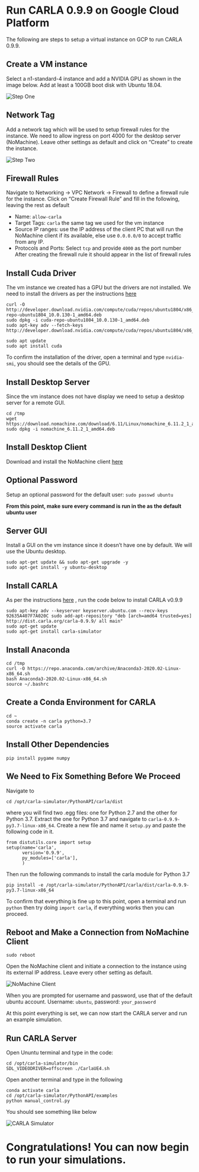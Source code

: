 # Run CARLA 0.9.9 on Google Cloud Platform
The following are steps to setup a virtual instance on GCP to run CARLA 0.9.9.

## Create a VM instance
Select a n1-standard-4 instance and add a NVIDIA GPU as shown in the image below. Add  at least a 100GB boot disk with Ubuntu 18.04.

![Step One](/images/step1.png)

## Network Tag
Add a network tag which will be used to setup firewall rules for the instance. We need to allow ingress on port 4000 for the desktop server (NoMachine). Leave other settings as default and click on “Create” to create the instance.

![Step Two](/images/step2.png)

## Firewall Rules
Navigate to Networking → VPC Network → Firewall to define a firewall rule for the instance. Click on “Create Firewall Rule” and fill in the following, leaving the rest as default
- Name: `allow-carla`
- Target Tags: `carla` the same tag we used for the vm instance 
- Source IP ranges: use the IP address of the client PC that will run the NoMachine client if its available, else use `0.0.0.0/0` to accept traffic from any IP.
- Protocols and Ports: Select `tcp` and provide `4000` as the port number
After creating the firewall rule it should appear in the list of firewall rules

## Install Cuda Driver
The vm instance we created has a GPU but the drivers are not installed. We need to install the drivers as per the instructions [here](https://cloud.google.com/compute/docs/gpus/install-drivers-gpu)
```
curl -O http://developer.download.nvidia.com/compute/cuda/repos/ubuntu1804/x86_64/cuda-repo-ubuntu1804_10.0.130-1_amd64.deb
sudo dpkg -i cuda-repo-ubuntu1804_10.0.130-1_amd64.deb
sudo apt-key adv --fetch-keys http://developer.download.nvidia.com/compute/cuda/repos/ubuntu1804/x86_64/7fa2af80.pub
```
```
sudo apt update
sudo apt install cuda
```
To confirm the installation of the driver, open a terminal and type `nvidia-smi`, you should see the details of the GPU.
## Install Desktop Server
Since the vm instance does not have display we need to setup a desktop server for a remote GUI.
```
cd /tmp
wget https://download.nomachine.com/download/6.11/Linux/nomachine_6.11.2_1_amd64.deb
sudo dpkg -i nomachine_6.11.2_1_amd64.deb
```
## Install Desktop Client
Download and install the NoMachine client [here](https://www.nomachine.com/)

## Optional Password
Setup an optional password for the default user: `sudo passwd ubuntu`

**From this point, make sure every command is run in the as the default ubuntu user**

## Server GUI
Install a GUI on the vm instance since it doesn’t have one by default. We will use the Ubuntu desktop.
```
sudo apt-get update && sudo apt-get upgrade -y
sudo apt-get install -y ubuntu-desktop

```
## Install CARLA
As per the instructions [here](https://carla.readthedocs.io/en/latest/start_quickstart/) , run the code below to install CARLA v0.9.9
```
sudo apt-key adv --keyserver keyserver.ubuntu.com --recv-keys 92635A407F7A020C sudo add-apt-repository "deb [arch=amd64 trusted=yes] http://dist.carla.org/carla-0.9.9/ all main"
sudo apt-get update
sudo apt-get install carla-simulator
 ```

## Install Anaconda
```
cd /tmp
curl -O https://repo.anaconda.com/archive/Anaconda3-2020.02-Linux-x86_64.sh
bash Anaconda3-2020.02-Linux-x86_64.sh
source ~/.bashrc
```
## Create a Conda Environment for CARLA
```
cd ~
conda create -n carla python=3.7
source activate carla
```
## Install Other Dependencies
```
pip install pygame numpy
```
## We Need to Fix Something Before We Proceed
Navigate to 
```
cd /opt/carla-simulator/PythonAPI/carla/dist
```
where you will find two .egg files: one for Python 2.7 and the other for Python 3.7. Extract the one for Python 3.7 and navigate to `carla-0.9.9-py3.7-linux-x86_64`. Create a new file and name it `setup.py` and paste the following code in it.
```
from distutils.core import setup
setup(name='carla',
      version='0.9.9',
      py_modules=['carla'],
      )
```
Then run the following commands to install the carla module for Python 3.7
```
pip install -e /opt/carla-simulator/PythonAPI/carla/dist/carla-0.9.9-py3.7-linux-x86_64
```
To confirm that everything is fine up to this point, open a terminal and run `python` then try doing `import carla`, if everything works then you can proceed.

## Reboot and Make a Connection from NoMachine Client
``` 
sudo reboot 
```
Open the NoMachine client and initiate a connection to the instance using its external IP address. Leave every other setting as default.

![NoMachine Client](/images/step4.png)

When you are prompted for username and password, use that of the default ubuntu account. Username: `ubuntu`, password: `your_password`

At this point everything is set, we can now start the CARLA server and run an example simulation.

## Run CARLA Server
Open Ununtu terminal and type in the code:
```
cd /opt/carla-simulator/bin
SDL_VIDEODRIVER=offscreen ./CarlaUE4.sh
```
Open another terminal and type in the following
```
conda activate carla
cd /opt/carla-simulator/PythonAPI/examples
python manual_control.py
```
You should see something like below

![CARLA Simulator](/images/step5.png)

# Congratulations! You can now begin to run your simulations.
